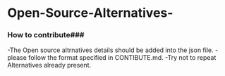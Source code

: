# Open-Source-Alternatives-
### How to contribute###

-The Open source altrnatives details should be added into the json file.
-please follow the format specified in CONTIBUTE.md.
-Try not to repeat Alternatives already present.

